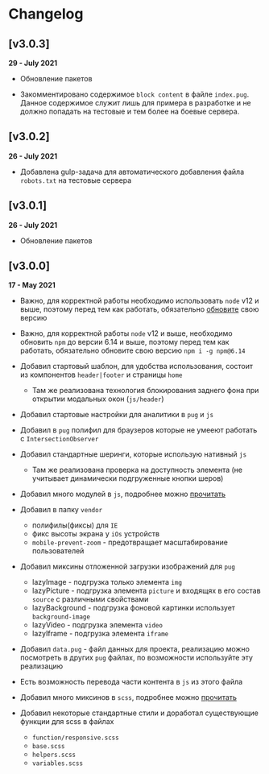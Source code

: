 # Changelog

## [v3.0.3]

**29 - July 2021**

- Обновление пакетов

- Закомментировано содержимое `block content` в файле `index.pug`. Данное содержимое служит лишь для примера в разработке и не должно попадать на тестовые и тем более на боевые сервера.

## [v3.0.2]

**26 - July 2021**

- Добавлена gulp-задача для автоматического добавления файла `robots.txt` на тестовые сервера

## [v3.0.1]

**26 - July 2021**

- Обновление пакетов

## [v3.0.0]

**17 - May 2021**

- Важно, для корректной работы необходимо использовать `node` v12 и выше, поэтому перед тем как работать, обязательно [обновите](https://nodejs.org/ru/) свою версию

- Важно, для корректной работы `node` v12 и выше, необходимо обновить `npm` до версии 6.14 и выше, поэтому перед тем как работать, обязательно обновите свою версию `npm i -g npm@6.14`

- Добавил стартовый шаблон, для удобства использования, состоит из компонентов `header|footer` и страницы `home`
	- Там же реализована технология блокирования заднего фона при открытии модальных окон (`js/header`)

- Добавил стартовые настройки для аналитики в `pug` и `js`

- Добавил в `pug` полифил для браузеров которые не умееют работать с `IntersectionObserver`

- Добавил стандартные шеринги, которые использую нативный `js`
	- Там же реализована проверка на доступность элемента (не учитывает динамически подгруженные кнопки шеров)

- Добавил много модулей в `js`, подробнее можно [прочитать](https://github.com/ninelines-team/ninelines-docs/blob/master/29_helpers.md)

- Добавил в папку `vendor`
	- полифилы(фиксы) для `IE`
	- фикс высоты экрана у `iOs` устройств
	- `mobile-prevent-zoom` - предотвращает масштабирование пользователей

- Добавил миксины отложенной загрузки изображений для `pug`
	- lazyImage - подгрузка только элемента `img`
	- lazyPicture - подгрузка элемента `picture` и входящях в его состав `source` с различными свойствами
	- lazyBackground - подгрузка фоновой картинки использует `background-image`
	- lazyVideo - подгрузка элемента `video`
	- lazyIframe - подгрузка элемента `iframe`

- Добавил `data.pug` - файл данных для проекта, реализацию можно посмотреть в других `pug` файлах, по возможности используйте эту реализацию
- Есть возможность перевода части контента в `js` из этого файла

- Добавил много миксинов в `scss`, подробнее можно [прочитать](https://github.com/ninelines-team/ninelines-docs/blob/master/29_helpers.md)

- Добавил некоторые стандартные стили и доработал существующие функции для scss в файлах
	- `function/responsive.scss`
	- `base.scss`
	- `helpers.scss`
	- `variables.scss`
